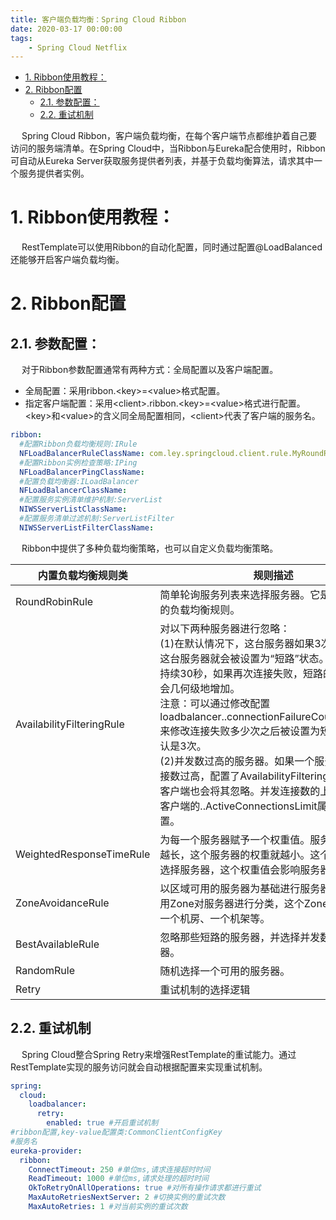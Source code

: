 ```yaml
---
title: 客户端负载均衡：Spring Cloud Ribbon
date: 2020-03-17 00:00:00
tags:
    - Spring Cloud Netflix
---
```

<!-- TOC -->

- [1. Ribbon使用教程：](#1-ribbon使用教程)
- [2. Ribbon配置](#2-ribbon配置)
    - [2.1. 参数配置：](#21-参数配置)
    - [2.2. 重试机制](#22-重试机制)

<!-- /TOC -->

&emsp; Spring Cloud Ribbon，客户端负载均衡，在每个客户端节点都维护着自己要访问的服务端清单。在Spring Cloud中，当Ribbon与Eureka配合使用时，Ribbon可自动从Eureka Server获取服务提供者列表，并基于负载均衡算法，请求其中一个服务提供者实例。  

# 1. Ribbon使用教程：  
&emsp; RestTemplate可以使用Ribbon的自动化配置，同时通过配置@LoadBalanced还能够开启客户端负载均衡。  

# 2. Ribbon配置  
## 2.1. 参数配置：  
&emsp; 对于Ribbon参数配置通常有两种方式：全局配置以及客户端配置。  
* 全局配置：采用ribbon.\<key\>=<value\>格式配置。  
* 指定客户端配置：采用\<client\>.ribbon.\<key\>=\<value\>格式进行配置。\<key\>和\<value\>的含义同全局配置相同，\<client\>代表了客户端的服务名。  

```yaml
ribbon:
  #配置Ribbon负载均衡规则:IRule
  NFLoadBalancerRuleClassName: com.ley.springcloud.client.rule.MyRoundRobinRule
  #配置Ribbon实例检查策略:IPing
  NFLoadBalancerPingClassName:
  #配置负载均衡器:ILoadBalancer
  NFLoadBalancerClassName:
  #配置服务实例清单维护机制:ServerList
  NIWSServerListClassName:
  #配置服务清单过滤机制:ServerListFilter
  NIWSServerListFilterClassName:
```

&emsp; Ribbon中提供了多种负载均衡策略，也可以自定义负载均衡策略。  

|内置负载均衡规则类 	|规则描述|
|---|---|
|RoundRobinRule 	|简单轮询服务列表来选择服务器。它是Ribbon默认的负载均衡规则。|
|AvailabilityFilteringRule 	|对以下两种服务器进行忽略：<br/>(1)在默认情况下，这台服务器如果3次连接失败，这台服务器就会被设置为“短路”状态。短路状态将持续30秒，如果再次连接失败，短路的持续时间就会几何级地增加。<br/>注意：可以通过修改配置loadbalancer.<clientName>.connectionFailureCountThreshold来修改连接失败多少次之后被设置为短路状态。默认是3次。<br/>(2)并发数过高的服务器。如果一个服务器的并发连接数过高，配置了AvailabilityFilteringRule规则的客户端也会将其忽略。并发连接数的上线，可以由客户端的<clientName>.<clientConfigNameSpace>.ActiveConnectionsLimit属性进行配置。|
|WeightedResponseTimeRule 	|为每一个服务器赋予一个权重值。服务器响应时间越长，这个服务器的权重就越小。这个规则会随机选择服务器，这个权重值会影响服务器的选择。|
|ZoneAvoidanceRule 	|以区域可用的服务器为基础进行服务器的选择。使用Zone对服务器进行分类，这个Zone可以理解为一个机房、一个机架等。|
|BestAvailableRule 	|忽略那些短路的服务器，并选择并发数较低的服务器。|
|RandomRule 	|随机选择一个可用的服务器。|
|Retry 	|重试机制的选择逻辑|

## 2.2. 重试机制  
&emsp; Spring Cloud整合Spring Retry来增强RestTemplate的重试能力。通过RestTemplate实现的服务访问就会自动根据配置来实现重试机制。  

```yaml
spring:
  cloud:
    loadbalancer:
      retry:
        enabled: true #开启重试机制
#ribbon配置,key-value配置类:CommonClientConfigKey
#服务名
eureka-provider:
  ribbon:
    ConnectTimeout: 250 #单位ms,请求连接超时时间
    ReadTimeout: 1000 #单位ms,请求处理的超时时间
    OkToRetryOnAllOperations: true #对所有操作请求都进行重试
    MaxAutoRetriesNextServer: 2 #切换实例的重试次数
    MaxAutoRetries: 1 #对当前实例的重试次数
```
